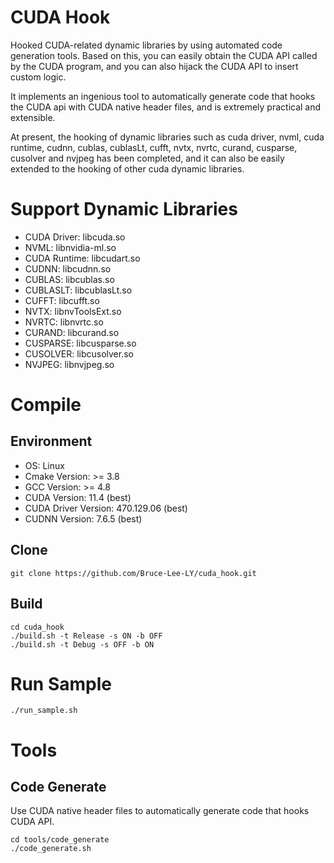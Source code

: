 # CUDA Hook
Hooked CUDA-related dynamic libraries by using automated code generation tools. Based on this, you can easily obtain the CUDA API called by the CUDA program, and you can also hijack the CUDA API to insert custom logic.

It implements an ingenious tool to automatically generate code that hooks the CUDA api with CUDA native header files, and is extremely practical and extensible.

At present, the hooking of dynamic libraries such as cuda driver, nvml, cuda runtime, cudnn, cublas, cublasLt, cufft, nvtx, nvrtc, curand, cusparse, cusolver and nvjpeg has been completed, and it can also be easily extended to the hooking of other cuda dynamic libraries.

# Support Dynamic Libraries
- CUDA Driver: libcuda.so
- NVML: libnvidia-ml.so
- CUDA Runtime: libcudart.so
- CUDNN: libcudnn.so
- CUBLAS: libcublas.so
- CUBLASLT: libcublasLt.so
- CUFFT: libcufft.so
- NVTX: libnvToolsExt.so
- NVRTC: libnvrtc.so
- CURAND: libcurand.so
- CUSPARSE: libcusparse.so
- CUSOLVER: libcusolver.so
- NVJPEG: libnvjpeg.so

# Compile
## Environment
- OS: Linux
- Cmake Version: >= 3.8
- GCC Version: >= 4.8
- CUDA Version: 11.4 (best)
- CUDA Driver Version: 470.129.06 (best)
- CUDNN Version: 7.6.5 (best)

## Clone
```
git clone https://github.com/Bruce-Lee-LY/cuda_hook.git
```

## Build
```
cd cuda_hook
./build.sh -t Release -s ON -b OFF
./build.sh -t Debug -s OFF -b ON
```

# Run Sample
```
./run_sample.sh
```

# Tools
## Code Generate
Use CUDA native header files to automatically generate code that hooks CUDA API.
```
cd tools/code_generate
./code_generate.sh
```
